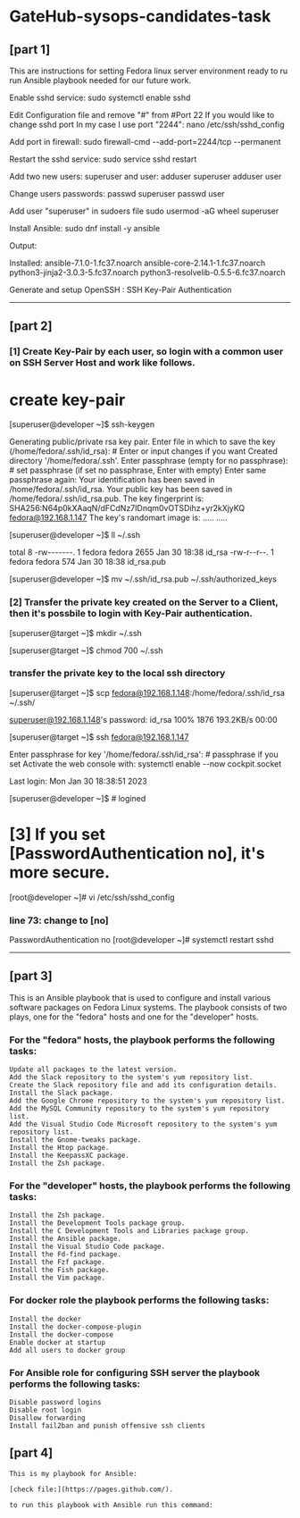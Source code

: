 # GateHub-sysops-candidates-task

## [part 1]

This are instructions for setting Fedora linux server environment ready to ru run Ansible playbook needed for our future work.

Enable sshd service:
sudo systemctl enable sshd

Edit Configuration file and remove "#" from #Port 22 If you would like to change sshd port In my case I use port "2244":
nano /etc/ssh/sshd_config

Add port in firewall:
sudo firewall-cmd --add-port=2244/tcp --permanent

Restart the sshd service:
sudo service sshd restart

Add two new users: superuser and user:
adduser superuser
adduser user

Change users passwords:
passwd superuser
passwd user

Add user "superuser" in sudoers file
sudo usermod -aG wheel superuser

Install Ansible:
sudo dnf install -y ansible

Output:

Installed:
  ansible-7.1.0-1.fc37.noarch          ansible-core-2.14.1-1.fc37.noarch
  python3-jinja2-3.0.3-5.fc37.noarch   python3-resolvelib-0.5.5-6.fc37.noarch

Generate and setup OpenSSH : SSH Key-Pair Authentication

_____________________________________________________________________________________________________________________________________________________

## [part 2]

### [1] 	Create Key-Pair by each user, so login with a common user on SSH Server Host and work like follows.

# create key-pair

[superuser@developer ~]$ ssh-keygen

Generating public/private rsa key pair.
Enter file in which to save the key (/home/fedora/.ssh/id_rsa): # Enter or input changes if you want
Created directory '/home/fedora/.ssh'.
Enter passphrase (empty for no passphrase): # set passphrase (if set no passphrase, Enter with empty)
Enter same passphrase again:
Your identification has been saved in /home/fedora/.ssh/id_rsa.
Your public key has been saved in /home/fedora/.ssh/id_rsa.pub.
The key fingerprint is:
SHA256:N64p0kXAaqN/dFCdNz7IDnqm0vOTSDihz+yr2kXjyKQ fedora@192.168.1.147
The key's randomart image is:
.....
.....

[superuser@developer ~]$ ll ~/.ssh

total 8
-rw-------. 1 fedora fedora 2655 Jan 30 18:38 id_rsa
-rw-r--r--. 1 fedora fedora  574 Jan 30 18:38 id_rsa.pub

[superuser@developer ~]$ mv ~/.ssh/id_rsa.pub ~/.ssh/authorized_keys 


### [2] 	Transfer the private key created on the Server to a Client, then it's possbile to login with Key-Pair authentication.

[superuser@target ~]$ mkdir ~/.ssh

[superuser@target ~]$ chmod 700 ~/.ssh
### transfer the private key to the local ssh directory

[superuser@target ~]$ scp fedora@192.168.1.148:/home/fedora/.ssh/id_rsa ~/.ssh/

superuser@192.168.1.148's password:
id_rsa                                        100% 1876   193.2KB/s   00:00

[superuser@target ~]$ ssh fedora@192.168.1.147

Enter passphrase for key '/home/fedora/.ssh/id_rsa':   # passphrase if you set
Activate the web console with: systemctl enable --now cockpit.socket

Last login: Mon Jan 30 18:38:51 2023

[superuser@developer ~]$   # logined

# [3] If you set [PasswordAuthentication no], it's more secure.

[root@developer ~]# vi /etc/ssh/sshd_config
### line 73: change to [no]

PasswordAuthentication no
[root@developer ~]# systemctl restart sshd 

_____________________________________________________________________________________________________________________________________________________


## [part 3]

This is an Ansible playbook that is used to configure and install various software packages on Fedora Linux systems.
The playbook consists of two plays, one for the "fedora" hosts and one for the "developer" hosts.

### For the "fedora" hosts, the playbook performs the following tasks:

    Update all packages to the latest version.
    Add the Slack repository to the system's yum repository list.
    Create the Slack repository file and add its configuration details.
    Install the Slack package.
    Add the Google Chrome repository to the system's yum repository list.
    Add the MySQL Community repository to the system's yum repository list.
    Add the Visual Studio Code Microsoft repository to the system's yum repository list.
    Install the Gnome-tweaks package.
    Install the Htop package.
    Install the KeepassXC package.
    Install the Zsh package.

### For the "developer" hosts, the playbook performs the following tasks:

    Install the Zsh package.
    Install the Development Tools package group.
    Install the C Development Tools and Libraries package group.
    Install the Ansible package.
    Install the Visual Studio Code package.
    Install the Fd-find package.
    Install the Fzf package.
    Install the Fish package.
    Install the Vim package.
    
### For docker role the playbook performs the following tasks:

    Install the docker
    Install the docker-compose-plugin
    Install the docker-compose
    Enable docker at startup
    Add all users to docker group
    
### For Ansible role for configuring SSH server the playbook performs the following tasks:

    Disable password logins
    Disable root login
    Disallow forwarding
    Install fail2ban and punish offensive ssh clients
    
## [part 4]

    This is my playbook for Ansible:
    
    [check file:](https://pages.github.com/).
    
    to run this playbook with Ansible run this command:
    
    
    
    
    
